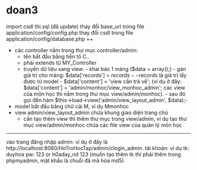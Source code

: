 # doan3
import csdl thi.sql (đã update)
thay đổi base_url trong file application/config/config.php
thay đổi csdl trong file application/config/database.php
++
- các controller nằm trong thư mục controller/admin:
    + tên bắt đầu bằng tiền tố C..
    + phải extends từ MY_Controller
    + truyền dữ liệu sang view: - khai báo 1 mảng ($data = array();)
                                - gán giá trị cho mảng: $data['records'] = $records --$records là giá trị lấy được từ model
                                - $data['content'] = 'view cần trả về'; (ví dụ ở đây: $data['content'] = 'admin/monhoc/view_monhoc_admin';
                                các view của môn học thì nằm trong thư mục view/admin/monhoc).
                                - sau đó gọi đến hàm $this->load->view('admin/view_layout_admin', $data);-
- model bắt đầu bằng chữ cái M, ví dụ Mmonhoc
- view admin/view_layout_admin chứa khung giao diện trang chủ
  + cần tạo thêm view thì thêm thư mục trong view/admin, ví dụ tạo thư mục view/admin/monhoc chứa các file view của quản lý môn học
----------------
vào trang đăng nhập admin: ví dụ ở đây là http://localhost:8080/HoTroHocTap/admin/clogin_admin.
tài khoản: ví dụ tk: duyhoa   pw: 123 or h0aday_nd 123 (muốn tạo thêm tk thì phải thêm trong phpmyadmin, mật khẩu là chuỗi đã mã hóa md5).
                
